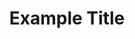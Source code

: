---
title: Example Title
description: This is an example description.
url: https://example.com/
image:
    # url: '/assets/images/cafe.png'
    # alt: 'Cafe'
tags: ['example']
pubDate: 2023-11-01
draft: true
---